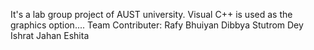 It's a lab group project of AUST university.
Visual C++ is used as the graphics option....
Team Contributer: 
  Rafy Bhuiyan
  Dibbya Stutrom Dey
  Ishrat Jahan Eshita
